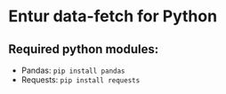 # Entur data-fetch for Python

## Required python modules:
- Pandas: `pip install pandas`
- Requests: `pip install requests`